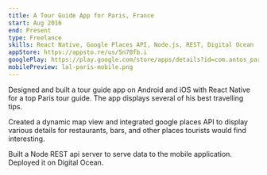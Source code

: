 ```yaml
---
title: A Tour Guide App for Paris, France
start: Aug 2016 
end: Present
type: Freelance 
skills: React Native, Google Places API, Node.js, REST, Digital Ocean
appStore: https://appsto.re/us/5n7Bfb.i
googlePlay: https://play.google.com/store/apps/details?id=com.antos_paris&hl=en
mobilePreview: lal-paris-mobile.png
---
```

Designed and built a tour guide app on Android and iOS with React Native for a top Paris tour guide. The app displays several of his best travelling tips.

Created a dynamic map view and integrated google places API to display various details for restaurants, bars, and other places tourists would find interesting.

Built a Node REST api server to serve data to the mobile application. Deployed it on Digital Ocean.